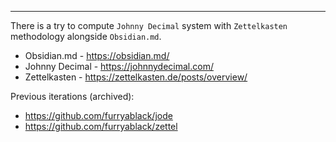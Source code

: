 ---- 

There is a try to compute `Johnny Decimal` system with `Zettelkasten` methodology alongside `Obsidian.md`.

- Obsidian.md - https://obsidian.md/
- Johnny Decimal - https://johnnydecimal.com/
- Zettelkasten - https://zettelkasten.de/posts/overview/

Previous iterations (archived):
- https://github.com/furryablack/jode
- https://github.com/furryablack/zettel